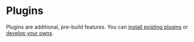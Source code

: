 # Plugins

Plugins are additional, pre-build features. You can [install existing plugins](quick-start.md) or [develop your owns](development.md).
